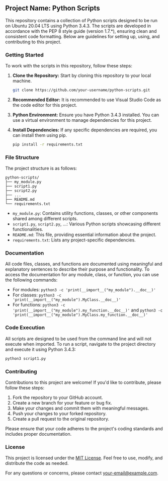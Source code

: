 ## Project Name: Python Scripts

This repository contains a collection of Python scripts designed to be run on Ubuntu 20.04 LTS using Python 3.4.3. The scripts are developed in accordance with the PEP 8 style guide (version 1.7.*), ensuring clean and consistent code formatting. Below are guidelines for setting up, using, and contributing to this project.

### Getting Started

To work with the scripts in this repository, follow these steps:

1. **Clone the Repository:** Start by cloning this repository to your local machine.

   ```bash
   git clone https://github.com/your-username/python-scripts.git
   ```

2. **Recommended Editor:** It is recommended to use Visual Studio Code as the code editor for this project.

3. **Python Environment:** Ensure you have Python 3.4.3 installed. You can use a virtual environment to manage dependencies for this project.

4. **Install Dependencies:** If any specific dependencies are required, you can install them using pip.

   ```bash
   pip install -r requirements.txt
   ```

### File Structure

The project structure is as follows:

```
python-scripts/
├── my_module.py
├── script1.py
├── script2.py
├── ...
├── README.md
└── requirements.txt
```

- `my_module.py`: Contains utility functions, classes, or other components shared among different scripts.
- `script1.py`, `script2.py`, ...: Various Python scripts showcasing different functionalities.
- `README.md`: This file, providing essential information about the project.
- `requirements.txt`: Lists any project-specific dependencies.

### Documentation

All code files, classes, and functions are documented using meaningful and explanatory sentences to describe their purpose and functionality. To access the documentation for any module, class, or function, you can use the following commands:

- For modules: `python3 -c 'print(__import__("my_module").__doc__)'`
- For classes: `python3 -c 'print(__import__("my_module").MyClass.__doc__)'`
- For functions: `python3 -c 'print(__import__("my_module").my_function.__doc__)'` and `python3 -c 'print(__import__("my_module").MyClass.my_function.__doc__)'`

### Code Execution

All scripts are designed to be used from the command line and will not execute when imported. To run a script, navigate to the project directory and execute it using Python 3.4.3:

```bash
python3 script1.py
```

### Contributing

Contributions to this project are welcome! If you'd like to contribute, please follow these steps:

1. Fork the repository to your GitHub account.
2. Create a new branch for your feature or bug fix.
3. Make your changes and commit them with meaningful messages.
4. Push your changes to your forked repository.
5. Create a pull request to the original repository.

Please ensure that your code adheres to the project's coding standards and includes proper documentation.

### License

This project is licensed under the [MIT License](LICENSE). Feel free to use, modify, and distribute the code as needed.

For any questions or concerns, please contact [your-email@example.com](mailto:your-email@example.com).

